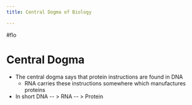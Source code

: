 ```yaml
---
title: Central Dogma of Biology

---
```

#flo 

# Central Dogma
 - The central dogma says that protein instructions are found in DNA
	 - RNA carries these instructions somewhere which manufactures proteins
 - In short DNA  -- > RNA -- > Protein
 
